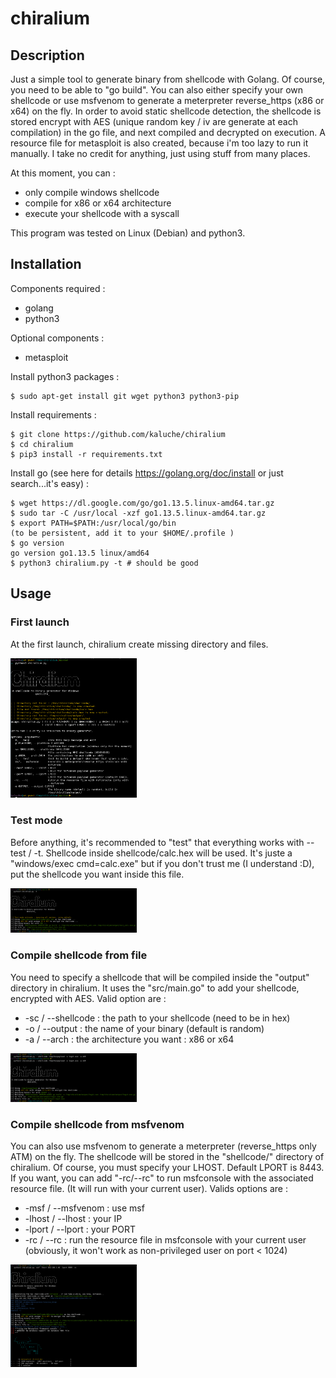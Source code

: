 # chiralium
## Description
Just a simple tool to generate binary from shellcode with Golang. Of course, you need to be able to "go build". You can also either specify your own shellcode or use msfvenom to generate a meterpreter reverse_https (x86 or x64) on the fly. In order to avoid static shellcode detection, the shellcode is stored encrypt with AES (unique random key / iv are generate at each compilation) in the go file, and next compiled and decrypted on execution. A resource file for metasploit is also created, because i'm too lazy to run it manually. I take no credit for anything, just using stuff from many places.

At this moment, you can :
- only compile windows shellcode
- compile for x86 or x64 architecture
- execute your shellcode with a syscall

This program was tested on Linux (Debian) and python3.

## Installation
Components required :
- golang
- python3

Optional components :
- metasploit 

Install python3 packages :
```
$ sudo apt-get install git wget python3 python3-pip
```

 Install requirements :
```
$ git clone https://github.com/kaluche/chiralium
$ cd chiralium
$ pip3 install -r requirements.txt
```

Install go (see here for details https://golang.org/doc/install or just search...it's easy) :
```
$ wget https://dl.google.com/go/go1.13.5.linux-amd64.tar.gz
$ sudo tar -C /usr/local -xzf go1.13.5.linux-amd64.tar.gz
$ export PATH=$PATH:/usr/local/go/bin
(to be persistent, add it to your $HOME/.profile )
$ go version
go version go1.13.5 linux/amd64
$ python3 chiralium.py -t # should be good
```

## Usage 

### First launch
At the first launch, chiralium create missing directory and files.

<img src="screenshots/first_launch.PNG" width="40%">

### Test mode

Before anything, it's recommended to "test" that everything works with --test / -t. Shellcode inside shellcode/calc.hex will be used. It's juste a "windows/exec cmd=calc.exe" but if you don't trust me (I understand :D), put the shellcode you want inside this file.

<img src="screenshots/test_mode.PNG" width="40%">

### Compile shellcode from file

You need to specify a shellcode that will be compiled inside the "output" directory in chiralium. It uses the "src/main.go" to add your shellcode, encrypted with AES. Valid option are : 
- -sc / --shellcode : the path to your shellcode (need to be in hex)
- -o / --output : the name of your binary (default is random)
- -a / --arch : the architecture you want : x86 or x64

<img src="screenshots/shellcode.PNG" width="40%"> 

### Compile shellcode from msfvenom

You can also use msfvenom to generate a meterpreter (reverse_https only ATM) on the fly. The shellcode will be stored in the "shellcode/" directory of chiralium. Of course, you must specify your LHOST. Default LPORT is 8443. If you want, you can add "-rc/--rc" to run msfconsole with the associated resource file. (It will run with your current user). Valids options are :
- -msf / --msfvenom : use msf
- -lhost / --lhost : your IP
- -lport / --lport : your PORT
- -rc / --rc : run the resource file in msfconsole with your current user (obviously, it won't work as non-privileged user on port < 1024)

<img src="screenshots/msf_rc.PNG" width="40%">
